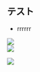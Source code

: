 ## テスト

* rrrrrr

![](../test1.wiki/images/2019-09-1612.34.48.png)  
![](https://github.com/toyozatoryutarou/test1.wiki/images/2019-09-1612.34.48.png)

![](https://github.com/toyozatoryutarou/test1.wiki/images/test.jpg)

